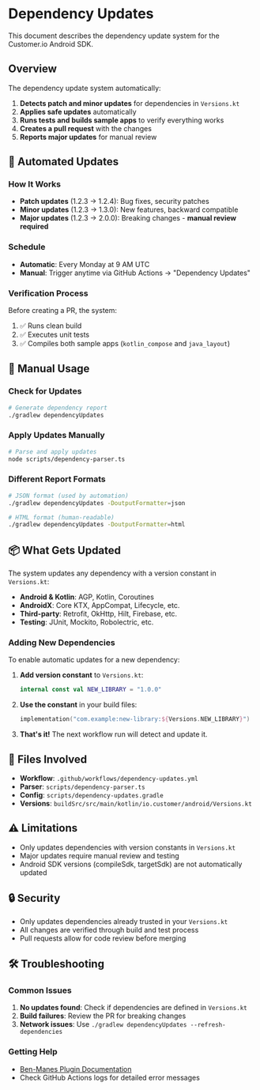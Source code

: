 # Dependency Updates

This document describes the dependency update system for the Customer.io Android SDK.

## Overview

The dependency update system automatically:
1. **Detects patch and minor updates** for dependencies in `Versions.kt`
2. **Applies safe updates** automatically
3. **Runs tests and builds sample apps** to verify everything works
4. **Creates a pull request** with the changes
5. **Reports major updates** for manual review

## 🤖 Automated Updates

### How It Works
- **Patch updates** (1.2.3 → 1.2.4): Bug fixes, security patches
- **Minor updates** (1.2.3 → 1.3.0): New features, backward compatible
- **Major updates** (1.2.3 → 2.0.0): Breaking changes - **manual review required**

### Schedule
- **Automatic**: Every Monday at 9 AM UTC
- **Manual**: Trigger anytime via GitHub Actions → "Dependency Updates"

### Verification Process
Before creating a PR, the system:
1. ✅ Runs clean build
2. ✅ Executes unit tests  
3. ✅ Compiles both sample apps (`kotlin_compose` and `java_layout`)

## 🔧 Manual Usage

### Check for Updates
```bash
# Generate dependency report
./gradlew dependencyUpdates
```

### Apply Updates Manually
```bash
# Parse and apply updates
node scripts/dependency-parser.ts
```

### Different Report Formats
```bash
# JSON format (used by automation)
./gradlew dependencyUpdates -DoutputFormatter=json

# HTML format (human-readable)
./gradlew dependencyUpdates -DoutputFormatter=html
```

## 📦 What Gets Updated

The system updates any dependency with a version constant in `Versions.kt`:

- **Android & Kotlin**: AGP, Kotlin, Coroutines
- **AndroidX**: Core KTX, AppCompat, Lifecycle, etc.
- **Third-party**: Retrofit, OkHttp, Hilt, Firebase, etc.
- **Testing**: JUnit, Mockito, Robolectric, etc.

### Adding New Dependencies
To enable automatic updates for a new dependency:

1. **Add version constant** to `Versions.kt`:
   ```kotlin
   internal const val NEW_LIBRARY = "1.0.0"
   ```

2. **Use the constant** in your build files:
   ```kotlin
   implementation("com.example:new-library:${Versions.NEW_LIBRARY}")
   ```

3. **That's it!** The next workflow run will detect and update it.

## 📁 Files Involved

- **Workflow**: `.github/workflows/dependency-updates.yml`
- **Parser**: `scripts/dependency-parser.ts`
- **Config**: `scripts/dependency-updates.gradle`
- **Versions**: `buildSrc/src/main/kotlin/io.customer/android/Versions.kt`

## ⚠️ Limitations

- Only updates dependencies with version constants in `Versions.kt`
- Major updates require manual review and testing
- Android SDK versions (compileSdk, targetSdk) are not automatically updated

## 🔒 Security

- Only updates dependencies already trusted in your `Versions.kt`
- All changes are verified through build and test process
- Pull requests allow for code review before merging

## 🛠️ Troubleshooting

### Common Issues
1. **No updates found**: Check if dependencies are defined in `Versions.kt`
2. **Build failures**: Review the PR for breaking changes
3. **Network issues**: Use `./gradlew dependencyUpdates --refresh-dependencies`

### Getting Help
- [Ben-Manes Plugin Documentation](https://github.com/ben-manes/gradle-versions-plugin)
- Check GitHub Actions logs for detailed error messages 